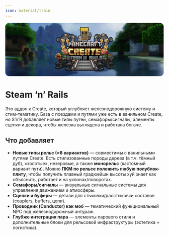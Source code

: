```yaml
---
icon: material/train 
---
```


![create-steam-n-rails.png](../../../../assets/img/mods/create/create-steam-n-rails.png)

# Steam ‘n’ Rails

Это аддон к Create, который углубляет железнодорожную систему и стим-тематику. База с поездами и путями уже есть в ванильном Create, но S’n’R добавляет новые типы путей, семафоры/сигналы, элементы сцепки и декора, чтобы железка выглядела и работала богаче.

## Что добавляет

- **Новые типы рельс (≈8 вариантов)** — совместимы с ванильными путями Create. Есть стилизованные породы дерева (в т.ч. тёмный дуб), «золотые», незеровые, а также **монорельс** (кастомный вариант пути). Можно **ПКМ по рельсе положить любую полублок-плиту**, чтобы получить плавный градюейшн высоты хуй знает как объяснить, работает и на уклонах/поворотах.
- **Семафоры/сигналы** — визуальные сигнальные системы для управления движением и атмосферы.
- **Сцепки и буферы** — детали для стыковки/расстыковки составов (couplers, buffers, цепи).
- **Проводник (Conductor) как моб** — тематический функциональный NPC под железнодорожный антураж.
- **Глубже интеграция пара** — элементы парового стиля и дополнительные блоки для рельсовой инфраструктуры (эстетика + логистика).